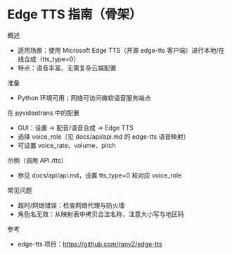 # Edge TTS 指南（骨架）

概述
- 适用场景：使用 Microsoft Edge TTS（开源 edge-tts 客户端）进行本地/在线合成（tts_type=0）
- 特点：语音丰富、无需复杂云端配置

准备
- Python 环境可用；网络可访问微软语音服务端点

在 pyvideotrans 中的配置
- GUI：设置 → 配音/语音合成 → Edge TTS
- 选择 voice_role（见 docs/api/api.md 的 edge-tts 语音映射）
- 可设置 voice_rate、volume、pitch

示例（调用 API /tts）
- 参见 docs/api/api.md，设置 tts_type=0 和对应 voice_role

常见问题
- 超时/网络错误：检查网络代理与防火墙
- 角色名无效：从映射表中拷贝合法名称，注意大小写与地区码

参考
- edge-tts 项目：https://github.com/rany2/edge-tts